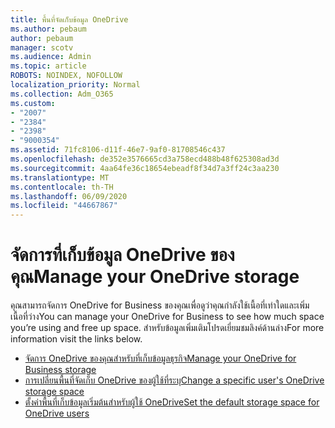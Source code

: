 ```yaml
---
title: พื้นที่จัดเก็บข้อมูล OneDrive
ms.author: pebaum
author: pebaum
manager: scotv
ms.audience: Admin
ms.topic: article
ROBOTS: NOINDEX, NOFOLLOW
localization_priority: Normal
ms.collection: Adm_O365
ms.custom:
- "2007"
- "2384"
- "2398"
- "9000354"
ms.assetid: 71fc8106-d11f-46e7-9af0-81708546c437
ms.openlocfilehash: de352e3576665cd3a758ecd488b48f625308ad3d
ms.sourcegitcommit: 4aa64fe36c18654ebeadf8f34d7a3ff24c3aa230
ms.translationtype: MT
ms.contentlocale: th-TH
ms.lasthandoff: 06/09/2020
ms.locfileid: "44667867"
---
```

# <a name="manage-your-onedrive-storage"></a><span data-ttu-id="29f39-102">จัดการที่เก็บข้อมูล OneDrive ของคุณ</span><span class="sxs-lookup"><span data-stu-id="29f39-102">Manage your OneDrive storage</span></span>

<span data-ttu-id="29f39-103">คุณสามารถจัดการ OneDrive for Business ของคุณเพื่อดูว่าคุณกําลังใช้เนื้อที่เท่าใดและเพิ่มเนื้อที่ว่าง</span><span class="sxs-lookup"><span data-stu-id="29f39-103">You can manage your OneDrive for Business to see how much space you’re using and free up space.</span></span>  <span data-ttu-id="29f39-104">สําหรับข้อมูลเพิ่มเติมโปรดเยี่ยมชมลิงค์ด้านล่าง</span><span class="sxs-lookup"><span data-stu-id="29f39-104">For more information visit the links below.</span></span>

- [<span data-ttu-id="29f39-105">จัดการ OneDrive ของคุณสําหรับที่เก็บข้อมูลธุรกิจ</span><span class="sxs-lookup"><span data-stu-id="29f39-105">Manage your OneDrive for Business storage</span></span>](https://support.microsoft.com/office/31519161-059c-4764-b6f8-f5cd29f7fe68)
- [<span data-ttu-id="29f39-106">การเปลี่ยนพื้นที่จัดเก็บ OneDrive ของผู้ใช้ที่ระบุ</span><span class="sxs-lookup"><span data-stu-id="29f39-106">Change a specific user's OneDrive storage space</span></span>](https://docs.microsoft.com/onedrive/change-user-storage)
- [<span data-ttu-id="29f39-107">ตั้งค่าพื้นที่เก็บข้อมูลเริ่มต้นสําหรับผู้ใช้ OneDrive</span><span class="sxs-lookup"><span data-stu-id="29f39-107">Set the default storage space for OneDrive users</span></span>](https://docs.microsoft.com/onedrive/set-default-storage-space)